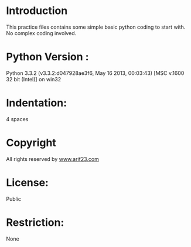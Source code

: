 Introduction
===============
This practice files contains some simple basic python coding to start with. No complex coding involved.

Python Version : 
================
Python 3.3.2 (v3.3.2:d047928ae3f6, May 16 2013, 00:03:43) [MSC v.1600 32 bit (Intel)] on win32

Indentation:
============
4 spaces

Copyright
=========
All rights reserved by www.arif23.com

License:
========
Public

Restriction:
============
None
